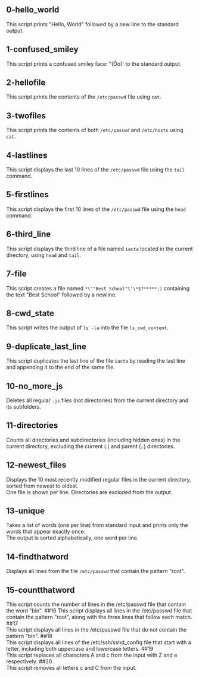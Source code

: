 ## 0-hello_world
This script prints "Hello, World" followed by a new line to the standard output.
## 1-confused_smiley
This script prints a confused smiley face: "(Ôo)' to the standard output.
## 2-hellofile
This script prints the contents of the `/etc/passwd` file using `cat`.
## 3-twofiles
This script prints the contents of both `/etc/passwd` and `/etc/hosts` using `cat`.
## 4-lastlines
This script displays the last 10 lines of the `/etc/passwd` file using the `tail` command.
## 5-firstlines
This script displays the first 10 lines of the `/etc/passwd` file using the `head` command.
## 6-third_line
This script displays the third line of a file named `iacta` located in the current directory, using `head` and `tail`.
## 7-file
This script creates a file named `*\'"Best School"\'\*$?*****:)` containing the text "Best School" followed by a newline.
## 8-cwd_state
This script writes the output of `ls -la` into the file `ls_cwd_content`.
## 9-duplicate_last_line
This script duplicates the last line of the file `iacta` by reading the last line and appending it to the end of the same file.
## 10-no_more_js
Deletes all regular `.js` files (not directories) from the current directory and its subfolders.
## 11-directories
Counts all directories and subdirectories (including hidden ones) in the current directory, excluding the current (.) and parent (..) directories.
## 12-newest_files  
Displays the 10 most recently modified regular files in the current directory, sorted from newest to oldest.  
One file is shown per line. Directories are excluded from the output.
## 13-unique  
Takes a list of words (one per line) from standard input and prints only the words that appear exactly once.  
The output is sorted alphabetically, one word per line.
## 14-findthatword  
Displays all lines from the file `/etc/passwd` that contain the pattern "root".
## 15-countthatword
This script counts the number of lines in the /etc/passwd file that contain the word "bin".
##16
This script displays all lines in the /etc/passwd file that contain the pattern "root", along with the three lines that follow each match. 
##17  
This script displays all lines in the /etc/passwd file that do not contain the pattern "bin".
##18  
This script displays all lines of the /etc/ssh/sshd_config file that start with a letter, including both uppercase and lowercase letters.
##19  
This script replaces all characters A and c from the input with Z and e respectively.
##20  
This script removes all letters c and C from the input.
